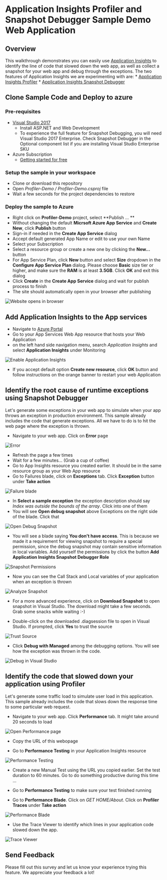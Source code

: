 # Application Insights Profiler and Snapshot Debugger Sample Demo Web Application

## Overview
This walkthrough demonstrates you can easily use [Application Insights](https://azure.microsoft.com/services/application-insights/) to identify the line of code that slowed down the web app, as well as collect a snapshot for your web app and debug through the exceptions.
The two features of Application Insights we are experimenting with are:
    * [Application Insights Profiler](https://docs.microsoft.com/en-us/azure/application-insights/app-insights-profiler)
    * [Application Insights Snapshot Debugger](https://docs.microsoft.com/azure/application-insights/app-insights-snapshot-debugger)

## Clone Sample Code and Deploy to azure

### Pre-requisites
* [Visual Studio 2017](https://www.visualstudio.com/)
    * Install ASP.NET and Web Development
    * To experience the full feature for Snapshot Debugging, you will need Visual Studio 2017 Enterprise. Check Snapshot Debugger in the Optional component list if you are installing Visual Studio Enterprise SKU
* Azure Subscription
    * [Getting started for free](https://azure.microsoft.com/free/?v=18.03)

### Setup the sample in your workspace
* Clone or download this repository
* Open *Profiler-Demo / Profiler-Demo.csproj* file
* Wait a few seconds for the project dependencies to restore

### Deploy the sample to Azure
* Right click on **Profiler-Demo** project, select **Publish ... **
* Without changing the default **Micrsoft Azure App Service** and **Create New**, click **Publish** button
* Sign-in if needed in the **Create App Service** dialog
* Accept default generated App Name or edit to use your own Name
* Select your Subscription
* Select a resource group or create a new one by clicking the **New...** button
* For App Service Plan, click **New** button and select **Size** dropdown in the **Configure App Service Plan** dialog. Please choose **Basic** size tier or higher, and make sure the **RAM** is at least **3.5GB**. Click **OK** and exit this dialog
* Click **Create** in the **Create App Service** dialog and wait for publish process to finish
* The site should automatically open in your browser after publishing

![Website opens in browser](./media/Open-Browser.png)

## Add Application Insights to the App services
* Navigate to [Azure Portal](https://portal.azure.com)
* Go to your App Services Web App resource that hosts your Web Application
* on the left hand side navigation menu, search *Application Insights* and select **Application Insights** under Monitoring

![Enable Application Insights](./media/Monitor_Application_Insights.png)

* If you accept default option **Create new resource**, click **OK** button and follow instructions on the orange banner to restart your web Application

## Identify the root cause of runtime exceptions using Snapshot Debugger
Let's generate some exceptions in your web app to simulate when your app throws an exception in production environment.
This sample already includes the code that generate exceptions. All we have to do is to hit the web page where the exception is thrown.
* Navigate to your web app. Click on **Error** page

![Error](./media/Error.png)

* Refresh the page a few times
* Wait for a few minutes... (Grab a cup of coffee)
* Go to App Insights resource you created earlier. It should be in the same resource group as your Web App resource
* Go to Failures blade, click on **Exceptions** tab. Click **Exception** button under **Take action**


 ![Failure blade](./media/Failure.png)

 * In **Select a sample exception** the exception description should say *Index was outside the bounds of the array*. Click into one of them
 * You will see **Open debug snapshot** above Exceptions on the right side of the blade. Click that

![Open Debug Snapshot](./media/Open_Debug_Snapshot.png)

* You will see a blade saying **You don't have access**. This is because we made it a requirement for viewing snapshot to require a special permission, since the debug snapshot may contain sensitive information in local variables. Add yourself the permissions by click the button **Add Application Insights Snapshot Debugger Role**

![Snapshot Permissions](./media/Snapshot_Permission.png)

* Now you can see the Call Stack and Local variables of your application when an exception is thrown

![Analyze Snapshot](./media/Analyze_Snapshot.png)

* For a more advanced experience, click on **Download Snapshot** to open snapshot in Visual Studio. The download might take a few seconds. Grab some snacks while waiting :-)

* Double-click on the downloaded .diagsession file to open in Visual Studio. If prompted, click **Yes** to trust the source

![Trust Source](./media/Trust_Source.png)

* Click **Debug with Managed** among the debugging options. You will see how the exception was thrown in the code.

![Debug in Visual Studio](./media/Debug_VS.png)

## Identify the code that slowed down your application using Profiler
Let's generate some traffic load to simulate user load in this application.
This sample already includes the code that slows down the response time to some particular web request.

* Navigate to your web app. Click **Performance** tab. It might take around 20 seconds to load

![Open Performance page](./media/Performance.png)

* Copy the URL of this webopage

* Go to **Performance Testing** in your Application Insights resource

![Performance Testing](./media/Performance_Testing.png)

* Create a new Manual Test using the URL you copied earlier. Set the test duration to 60 minutes. Go to do something productive during this time ...

* Go to **Performance Testing** to make sure your test finished running

* Go to **Performance Blade**. Click on *GET HOME/About*. Click on **Profiler Traces** under **Take action**

![Performance Blade](./media/Performance_Blade.png)

* Use the Trace Viewer to identify which lines in your application code slowed down the app.

![Trace Viewer](./media/Trace_Viewer.png)

## Send Feedback
Please fill out this survey and let us know your experience trying this feature. We appreciate your feedback a lot!
